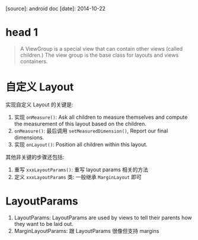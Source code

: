 [category]: android
[keywords]: android,view
[source]: android doc
[date]: 2014-10-22

# head 1
> A ViewGroup is a special view that can contain other views (called children.) The view group is the base class for layouts and views containers. 

# 自定义 Layout

实现自定义 Layout 的关键是: 

1. 实现 `onMeasure()`: Ask all children to measure themselves and compute the measurement of this layout based on the children.  
2. `onMeasure()`: 最后调用 `setMeasuredDimension()`, Report our final dimensions.
3. 实现 `onLayout()`: Position all children within this layout.

其他非关键的步骤还包括:

1. 重写 `xxxLayoutParams()`: 重写 layout params 相关的方法
2. 定义 `xxxLayoutParams` 类: 一般继承 `MarginLayout` 即可

# LayoutParams
1. LayoutParams: LayoutParams are used by views to tell their parents how they want to be laid out. 
2. MarginLayoutParams: 跟 LayoutParams 很像但支持 margins 

